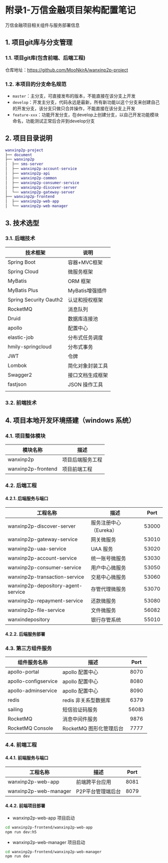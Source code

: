 # 附录1-万信金融项目架构配置笔记

万信金融项目相关组件与服务部署信息

## 1. 项目git库与分支管理

### 1.1. 项目git库(包含前端、后端工程)

仓库地址：https://github.com/MooNkirA/wanxinp2p-project

### 1.2. 本项目的分支命名规范

- `master`：主分支，可直接发布的版本，不能直接在该分支上开发
- `develop`：开发主分支，代码永远是最新，所有新功能以这个分支来创建自己的开发分支，该分支只做只合并操作，不能直接在该分支上开发
- `feature-xxx`：功能开发分支，在develop上创建分支，以自己开发功能模块命名，功能测试正常后合并到develop分支

## 2. 项目目录说明

```lua
wanxinp2p-project 
├── document
├── wanxinp2p
│  ├── sms-server
│  ├── wanxinp2p-account-service
│  ├── wanxinp2p-api
│  ├── wanxinp2p-common
│  ├── wanxinp2p-consumer-service
│  ├── wanxinp2p-discover-server
│  └── wanxinp2p-gateway-server
├── wanxinp2p-frontend
│  ├── wanxinp2p-web-app
│  └── wanxinp2p-web-manager
```

## 3. 技术选型

### 3.1. 后端技术

|        技术框架         |      说明       |
| ---------------------- | --------------- |
| Spring Boot            | 容器+MVC框架     |
| Spring Cloud           | 微服务框架       |
| MyBatis                | ORM 框架        |
| MyBatis Plus           | MyBatis增强插件  |
| Spring Security Oauth2 | 认证和授权框架   |
| RocketMQ               | 消息队列         |
| Druid                  | 数据库连接池     |
| apollo                 | 配置中心         |
| elastic-job            | 分布式任务调度   |
| hmily-springcloud      | 分布式事务       |
| JWT                    | 令牌            |
| Lombok                 | 简化对象封装工具 |
| Swagger2               | 接口文档生成框架 |
| fastjson               | JSON 操作工具   |
|                        |                 |

### 3.2. 前端技术


## 4. 项目本地开发环境搭建（windows 系统）

### 4.1. 项目整体模块

|      模块名称       |      描述       |
| ------------------ | --------------- |
| wanxinp2p          | 项目后端服务工程 |
| wanxinp2p-frontend | 项目前端工程     |

### 4.2. 后端工程

#### 4.2.1. 后端服务与端口

|              工程名称               |         描述          | Port  |
| ---------------------------------- | --------------------- | :---: |
| wanxinp2p-discover-server          | 服务注册中心（Eureka） | 53000 |
| wanxinp2p-gateway-service          | 网关微服务             | 53010 |
| wanxinp2p-uaa-service              | UAA 服务              | 53020 |
| wanxinp2p-account-service          | 统一账号微服务         | 53030 |
| wanxinp2p-consumer-service         | 用户中心微服务         | 53050 |
| wanxinp2p-transaction-service      | 交易中心微服务         | 53060 |
| wanxinp2p-depository-agent-service | 存管代理微服务         | 53070 |
| wanxinp2p-repayment-service        | 还款微服务             | 53080 |
| wanxinp2p-ﬁle-service              | 文件微服务             | 56082 |
| wanxindepository                   | 银行存管系统           | 55010 |

#### 4.2.2. 后端服务部署

### 4.3. 第三方组件服务

|      组件服务名称      |          描述          | Port  |
| -------------------- | ---------------------- | :---: |
| apollo-portal        | apollo 配置中心         | 8070  |
| apollo-configservice | apollo 配置中心         | 8080  |
| apollo-adminservice  | apollo 配置中心         | 8090  |
| redis                | redis 非关系型数据库    | 6379  |
| sailing              | 短信验证码服务          | 56083 |
| RocketMQ             | 消息中间件服务          | 9876  |
| RocketMQ Console     | RocketMQ 图形化管理后台 | 7777  |


### 4.4. 前端工程

#### 4.4.1. 前端服务与端口

|            工程名称            |       描述       | Port |
| ----------------------------- | ---------------- | :--: |
| wanxinp2p-web-app        | 前端跨平台应用    | 8081 |
| wanxinp2p-web-manager | P2P平台管理端后台 | 8079 |

#### 4.4.2. 前端项目部署

- wanxinp2p-web-app 项目启动

```bash
cd wanxinp2p-frontend/wanxinp2p-web-app
npm run dev:h5
```

- wanxinp2p-web-manager 项目启动

```bash
cd wanxinp2p-frontend/wanxinp2p-web-manager
npm run dev
```

